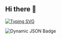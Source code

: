 ## Hi there 👋
[![Typing SVG](https://readme-typing-svg.herokuapp.com?font=Fira+Code&weight=600&size=19&pause=3000&background=FCFFDA00&center=true&vCenter=true&width=435&lines=One+should+keep+learning+until+old+age)](https://git.io/typing-svg)

![Dynamic JSON Badge](https://img.shields.io/badge/dynamic/json?url=https%3A%2F%2Fgithub.com%2Fbadges%2Fshields%2Fraw%2Fmaster%2Fpackage.json&query=%24.name&style=for-the-badge&logoColor=rgb&label=%E5%B5%8C%E5%85%A5%E5%BC%8F&labelColor=rgb&color=rgb)




<!--
**dawfs/dawfs** is a ✨ _special_ ✨ repository because its `README.md` (this file) appears on your GitHub profile.

Here are some ideas to get you started:

- 🔭 I’m currently working on ...
- 🌱 I’m currently learning ...
- 👯 I’m looking to collaborate on ...
- 🤔 I’m looking for help with ...
- 💬 Ask me about ...
- 📫 How to reach me: ...
- 😄 Pronouns: ...
- ⚡ Fun fact: ...
-->
